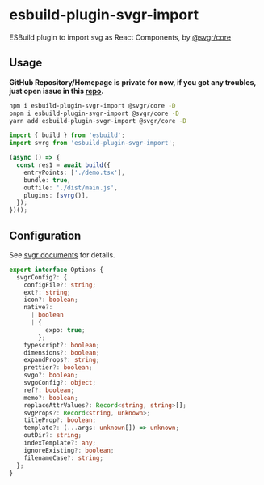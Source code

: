 # esbuild-plugin-svgr-import

ESBuild plugin to import svg as React Components, by [@svgr/core](https://github.com/gregberge/svgr)

## Usage

**GitHub Repository/Homepage is private for now, if you got any troubles, just open issue in this [repo](https://github.com/linbudu599/Blog).**

```bash
npm i esbuild-plugin-svgr-import @svgr/core -D
pnpm i esbuild-plugin-svgr-import @svgr/core -D
yarn add esbuild-plugin-svgr-import @svgr/core -D
```

```typescript
import { build } from 'esbuild';
import svrg from 'esbuild-plugin-svgr-import';

(async () => {
  const res1 = await build({
    entryPoints: ['./demo.tsx'],
    bundle: true,
    outfile: './dist/main.js',
    plugins: [svrg()],
  });
})();
```

## Configuration

See [svgr documents](https://react-svgr.com/) for details.


```typescript
export interface Options {
  svgrConfig?: {
    configFile?: string;
    ext?: string;
    icon?: boolean;
    native?:
      | boolean
      | {
          expo: true;
        };
    typescript?: boolean;
    dimensions?: boolean;
    expandProps?: string;
    prettier?: boolean;
    svgo?: boolean;
    svgoConfig?: object;
    ref?: boolean;
    memo?: boolean;
    replaceAttrValues?: Record<string, string>[];
    svgProps?: Record<string, unknown>;
    titleProp?: boolean;
    template?: (...args: unknown[]) => unknown;
    outDir?: string;
    indexTemplate?: any;
    ignoreExisting?: boolean;
    filenameCase?: string;
  };
}
```
